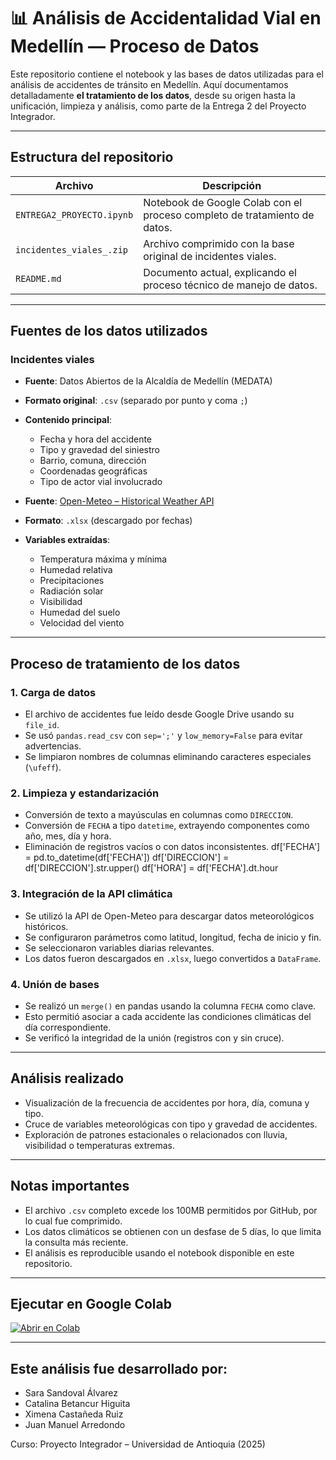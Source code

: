 # 📊 Análisis de Accidentalidad Vial en Medellín — Proceso de Datos

Este repositorio contiene el notebook y las bases de datos utilizadas para el análisis de accidentes de tránsito en Medellín. Aquí documentamos detalladamente **el tratamiento de los datos**, desde su origen hasta la unificación, limpieza y análisis, como parte de la Entrega 2 del Proyecto Integrador.

---

##  Estructura del repositorio

| Archivo                        | Descripción                                                                 |
|-------------------------------|-----------------------------------------------------------------------------|
| `ENTREGA2_PROYECTO.ipynb`     | Notebook de Google Colab con el proceso completo de tratamiento de datos.  |
| `incidentes_viales_.zip`      | Archivo comprimido con la base original de incidentes viales.              |
| `README.md`                   | Documento actual, explicando el proceso técnico de manejo de datos.        |

---

## Fuentes de los datos utilizados

###  Incidentes viales
- **Fuente**: Datos Abiertos de la Alcaldía de Medellín (MEDATA)
- **Formato original**: `.csv` (separado por punto y coma `;`)
- **Contenido principal**:
  - Fecha y hora del accidente
  - Tipo y gravedad del siniestro
  - Barrio, comuna, dirección
  - Coordenadas geográficas
  - Tipo de actor vial involucrado

- **Fuente**: [Open-Meteo – Historical Weather API](https://open-meteo.com/en/docs/historical-weather-api)
- **Formato**: `.xlsx` (descargado por fechas)
- **Variables extraídas**:
  - Temperatura máxima y mínima
  - Humedad relativa
  - Precipitaciones
  - Radiación solar
  - Visibilidad
  - Humedad del suelo
  - Velocidad del viento

---

##  Proceso de tratamiento de los datos

### 1. Carga de datos
- El archivo de accidentes fue leído desde Google Drive usando su `file_id`.
- Se usó `pandas.read_csv` con `sep=';'` y `low_memory=False` para evitar advertencias.
- Se limpiaron nombres de columnas eliminando caracteres especiales (`\ufeff`).

### 2. Limpieza y estandarización
- Conversión de texto a mayúsculas en columnas como `DIRECCION`.
- Conversión de `FECHA` a tipo `datetime`, extrayendo componentes como año, mes, día y hora.
- Eliminación de registros vacíos o con datos inconsistentes.
 df['FECHA'] = pd.to_datetime(df['FECHA'])
 df['DIRECCION'] = df['DIRECCION'].str.upper()
 df['HORA'] = df['FECHA'].dt.hour

### 3. Integración de la API climática
- Se utilizó la API de Open-Meteo para descargar datos meteorológicos históricos.
- Se configuraron parámetros como latitud, longitud, fecha de inicio y fin.
- Se seleccionaron variables diarias relevantes.
- Los datos fueron descargados en `.xlsx`, luego convertidos a `DataFrame`.

### 4. Unión de bases
- Se realizó un `merge()` en pandas usando la columna `FECHA` como clave.
- Esto permitió asociar a cada accidente las condiciones climáticas del día correspondiente.
- Se verificó la integridad de la unión (registros con y sin cruce).

---

##  Análisis realizado

- Visualización de la frecuencia de accidentes por hora, día, comuna y tipo.
- Cruce de variables meteorológicas con tipo y gravedad de accidentes.
- Exploración de patrones estacionales o relacionados con lluvia, visibilidad o temperaturas extremas.

---

##  Notas importantes

- El archivo `.csv` completo excede los 100MB permitidos por GitHub, por lo cual fue comprimido.
- Los datos climáticos se obtienen con un desfase de 5 días, lo que limita la consulta más reciente.
- El análisis es reproducible usando el notebook disponible en este repositorio.

---

##  Ejecutar en Google Colab

[![Abrir en Colab](https://colab.research.google.com/assets/colab-badge.svg)](https://colab.research.google.com/github/sarasandoval/PROYECTO-INTEGRADOR-Accidentalidad-Vial-en-Medell-n/blob/main/ENTREGA2_PROYECTO.ipynb)

---

## Este análisis fue desarrollado por:

- Sara Sandoval Álvarez
- Catalina Betancur Higuita
- Ximena Castañeda Ruiz
- Juan Manuel Arredondo

Curso: Proyecto Integrador – Universidad de Antioquia (2025)


